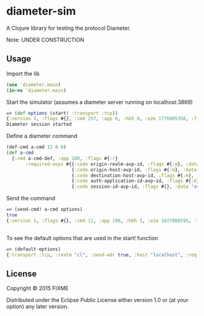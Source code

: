 # diameter-sim

A Clojure library for testing the protocol Diameter.

Note: UNDER CONSTRUCTION

## Usage

Import the lib
```clojure
(use 'diameter.main)
(in-ns 'diameter.main)
```

Start the simulator (assumes a diameter server running on localhost:3869)
```clojure
=> (def options (start! :transport :tcp))
{:version 1, :flags #{}, :cmd 257, :app 0, :hbh 0, :e2e 1776805358, :fixed-avps [], :required-avps #{{:code 257, :flags #{:m}, :data 127.0.0.1} {:code 281, :flags #{}, :data Successful handshake} {:code 299, :flags #{:m}, :data 0} {:code 258, :flags #{:m}, :data 100} {:code 264, :flags #{:m}, :data dia2} {:code 267, :flags #{}, :data 4294967295} {:code 269, :flags #{}, :data MediationZone} {:code 278, :flags #{:m}, :data 1449595604} {:code 296, :flags #{:m}, :data dr} {:code 266, :flags #{:m}, :data 9008} {:code 268, :flags #{:m}, :data 2001}}}
Diameter session started
```
Define a diameter command
```clojure
(def-cmd a-cmd 11 0 0)
(def a-cmd 
  {:cmd a-cmd-def, :app 100, :flags #{:r} 
       :required-avps #{{:code origin-realm-avp-id, :flags #{:m}, :data "cl"}
                        {:code origin-host-avp-id, :flags #{:m}, :data "localhost"}
                        {:code destination-host-avp-id, :flags #{:m}, :data "dr"}
                        {:code auth-application-id-avp-id, :flags #{:m}, :data 100}
                        {:code session-id-avp-id, :flags #{}, :data "asdf"}}})
```

Send the command
```clojure
=> (send-cmd! a-cmd options)  
true
{:version 1, :flags #{}, :cmd 11, :app 100, :hbh 3, :e2e 1627088595, :fixed-avps [], :required-avps #{{:code 264, :flags #{:m}, :data dia2} {:code 296, :flags #{:m}, :data dr} {:code 268, :flags #{:m}, :data 2001}}}
                      
```
To see the default options that are used in the start! function
```clojure
=> (default-options)
{:transport :tcp, :realm "cl", :send-wdr true, :host "localhost", :req-chan #<ManyToManyChannel clojure.core.async.impl.channels.ManyToManyChannel@19672ac3>, :res-chan #<ManyToManyChannel clojure.core.async.impl.channels.ManyToManyChannel@ea3b9c2>, :cer #<base$default_options$fn__13956 diameter.base$default_options$fn__13956@51fc04aa>, :print-fn #<core$println clojure.core$println@4202dafe>, :send-wda true, :wdr #<base$default_options$fn__13958 diameter.base$default_options$fn__13958@10519242>}
```


## License

Copyright © 2015 FIXME

Distributed under the Eclipse Public License either version 1.0 or (at
your option) any later version.
